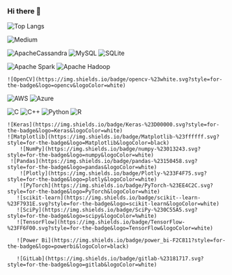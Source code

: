 ### Hi there 👋

<!--
**abhamidi-1234/abhamidi-1234** is a ✨ _special_ ✨ repository because its `README.md` (this file) appears on your GitHub profile.

Here are some ideas to get you started:

- 🔭 I’m currently working on ...
- 🌱 I’m currently learning ...
- 👯 I’m looking to collaborate on ...
- 🤔 I’m looking for help with ...
- 💬 Ask me about ...
- 📫 How to reach me: ...
- 😄 Pronouns: ...
- ⚡ Fun fact: ...
-->

![Top Langs](https://github-readme-stats.vercel.app/api/top-langs/?username=abhamidi-1234&layout=compact)


![Medium](https://img.shields.io/badge/Medium-12100E?style=for-the-badge&logo=medium&logoColor=white)

![ApacheCassandra](https://img.shields.io/badge/cassandra-%231287B1.svg?style=for-the-badge&logo=apache-cassandra&logoColor=white)
![MySQL](https://img.shields.io/badge/mysql-%2300f.svg?style=for-the-badge&logo=mysql&logoColor=white)
![SQLite](https://img.shields.io/badge/sqlite-%2307405e.svg?style=for-the-badge&logo=sqlite&logoColor=white)

![Apache Spark](https://img.shields.io/badge/Apache%20Spark-FDEE21?style=flat-square&logo=apachespark&logoColor=black)
![Apache Hadoop](https://img.shields.io/badge/Apache%20Hadoop-66CCFF?style=for-the-badge&logo=apachehadoop&logoColor=black)

	![OpenCV](https://img.shields.io/badge/opencv-%23white.svg?style=for-the-badge&logo=opencv&logoColor=white)
 
 ![AWS](https://img.shields.io/badge/AWS-%23FF9900.svg?style=for-the-badge&logo=amazon-aws&logoColor=white)
 	![Azure](https://img.shields.io/badge/azure-%230072C6.svg?style=for-the-badge&logo=microsoftazure&logoColor=white)
  
  ![C](https://img.shields.io/badge/c-%2300599C.svg?style=for-the-badge&logo=c&logoColor=white)
  	![C++](https://img.shields.io/badge/c++-%2300599C.svg?style=for-the-badge&logo=c%2B%2B&logoColor=white)
   	![Python](https://img.shields.io/badge/python-3670A0?style=for-the-badge&logo=python&logoColor=ffdd54)
    ![R](https://img.shields.io/badge/r-%23276DC3.svg?style=for-the-badge&logo=r&logoColor=white)
    
    ![Keras](https://img.shields.io/badge/Keras-%23D00000.svg?style=for-the-badge&logo=Keras&logoColor=white)
    ![Matplotlib](https://img.shields.io/badge/Matplotlib-%23ffffff.svg?style=for-the-badge&logo=Matplotlib&logoColor=black)
    	![NumPy](https://img.shields.io/badge/numpy-%23013243.svg?style=for-the-badge&logo=numpy&logoColor=white)
     ![Pandas](https://img.shields.io/badge/pandas-%23150458.svg?style=for-the-badge&logo=pandas&logoColor=white)
     	![Plotly](https://img.shields.io/badge/Plotly-%233F4F75.svg?style=for-the-badge&logo=plotly&logoColor=white)
      	![PyTorch](https://img.shields.io/badge/PyTorch-%23EE4C2C.svg?style=for-the-badge&logo=PyTorch&logoColor=white)
       ![scikit-learn](https://img.shields.io/badge/scikit--learn-%23F7931E.svg?style=for-the-badge&logo=scikit-learn&logoColor=white)
       ![SciPy](https://img.shields.io/badge/SciPy-%230C55A5.svg?style=for-the-badge&logo=scipy&logoColor=%white)
       ![TensorFlow](https://img.shields.io/badge/TensorFlow-%23FF6F00.svg?style=for-the-badge&logo=TensorFlow&logoColor=white)
       
       ![Power Bi](https://img.shields.io/badge/power_bi-F2C811?style=for-the-badge&logo=powerbi&logoColor=black)
       
       ![GitLab](https://img.shields.io/badge/gitlab-%23181717.svg?style=for-the-badge&logo=gitlab&logoColor=white)
